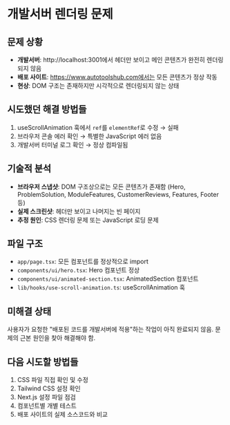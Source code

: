 # 개발서버 렌더링 문제

## 문제 상황
- **개발서버**: http://localhost:3001에서 헤더만 보이고 메인 콘텐츠가 완전히 렌더링되지 않음
- **배포 사이트**: https://www.autotoolshub.com에서는 모든 콘텐츠가 정상 작동
- **현상**: DOM 구조는 존재하지만 시각적으로 렌더링되지 않는 상태

## 시도했던 해결 방법들
1. useScrollAnimation 훅에서 `ref`를 `elementRef`로 수정 → 실패
2. 브라우저 콘솔 에러 확인 → 특별한 JavaScript 에러 없음
3. 개발서버 터미널 로그 확인 → 정상 컴파일됨

## 기술적 분석
- **브라우저 스냅샷**: DOM 구조상으로는 모든 콘텐츠가 존재함 (Hero, ProblemSolution, ModuleFeatures, CustomerReviews, Features, Footer 등)
- **실제 스크린샷**: 헤더만 보이고 나머지는 빈 페이지
- **추정 원인**: CSS 렌더링 문제 또는 JavaScript 로딩 문제

## 파일 구조
- `app/page.tsx`: 모든 컴포넌트를 정상적으로 import
- `components/ui/hero.tsx`: Hero 컴포넌트 정상
- `components/ui/animated-section.tsx`: AnimatedSection 컴포넌트
- `lib/hooks/use-scroll-animation.ts`: useScrollAnimation 훅

## 미해결 상태
사용자가 요청한 "배포된 코드를 개발서버에 적용"하는 작업이 아직 완료되지 않음. 
문제의 근본 원인을 찾아 해결해야 함.

## 다음 시도할 방법들
1. CSS 파일 직접 확인 및 수정
2. Tailwind CSS 설정 확인
3. Next.js 설정 파일 점검
4. 컴포넌트별 개별 테스트
5. 배포 사이트의 실제 소스코드와 비교